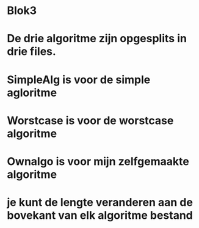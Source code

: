 # Blok3
# De drie algoritme zijn opgesplits in drie files.
# SimpleAlg is voor de simple agloritme
# Worstcase is voor de worstcase algoritme
# Ownalgo is voor mijn zelfgemaakte algoritme

# je kunt de lengte veranderen aan de bovekant van elk algoritme bestand